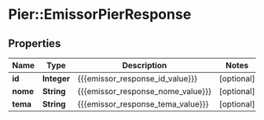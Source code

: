# Pier::EmissorPierResponse

## Properties
Name | Type | Description | Notes
------------ | ------------- | ------------- | -------------
**id** | **Integer** | {{{emissor_response_id_value}}} | [optional] 
**nome** | **String** | {{{emissor_response_nome_value}}} | [optional] 
**tema** | **String** | {{{emissor_response_tema_value}}} | [optional] 



